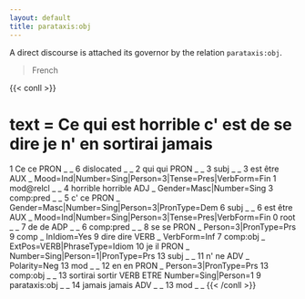 ```yaml
---
layout: default
title: parataxis:obj
---
```

A direct discourse is attached its governor by the relation `parataxis:obj`.

>French

{{< conll >}}
# text = Ce qui est horrible c' est de se dire je n' en sortirai jamais
1	Ce	ce	PRON	_	_	6	dislocated	_	_
2	qui	qui	PRON	_	_	3	subj	_	_
3	est	être	AUX	_	Mood=Ind|Number=Sing|Person=3|Tense=Pres|VerbForm=Fin	1	mod@relcl	_	_
4	horrible	horrible	ADJ	_	Gender=Masc|Number=Sing	3	comp:pred	_	_
5	c'	ce	PRON	_	Gender=Masc|Number=Sing|Person=3|PronType=Dem	6	subj	_	_
6	est	être	AUX	_	Mood=Ind|Number=Sing|Person=3|Tense=Pres|VerbForm=Fin	0	root	_	_
7	de	de	ADP	_	_	6	comp:pred	_	_
8	se	se	PRON	_	Person=3|PronType=Prs	9	comp	_	InIdiom=Yes
9	dire	dire	VERB	_	VerbForm=Inf	7	comp:obj	_	ExtPos=VERB|PhraseType=Idiom
10	je	il	PRON	_	Number=Sing|Person=1|PronType=Prs	13	subj	_	_
11	n'	ne	ADV	_	Polarity=Neg	13	mod	_	_
12	en	en	PRON	_	Person=3|PronType=Prs	13	comp:obj	_	_
13	sortirai	sortir	VERB	ETRE	Number=Sing|Person=1	9	parataxis:obj	_	_
14	jamais	jamais	ADV	_	_	13	mod	_	_
{{< /conll >}}
